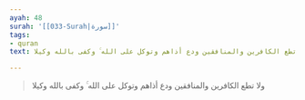 ```yaml
---
ayah: 48
surah: '[[033-Surah|سورة]]'
tags:
- quran
text: ولا تطع الكافرين والمنافقين ودع أذاهم وتوكل على الله ۚ وكفى بالله وكيلا

---
```

> ولا تطع الكافرين والمنافقين ودع أذاهم وتوكل على الله ۚ وكفى بالله وكيلا

